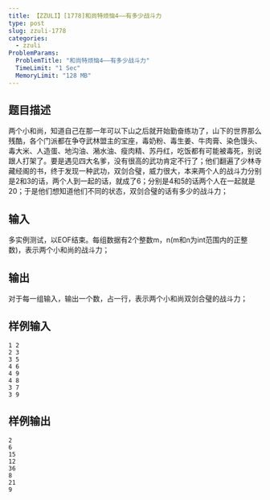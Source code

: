```yaml
---
title: 【ZZULI】[1778]和尚特烦恼4——有多少战斗力
type: post
slug: zzuli-1778
categories:
  - zzuli
ProblemParams:
  ProblemTitle: "和尚特烦恼4——有多少战斗力"
  TimeLimit: "1 Sec"
  MemoryLimit: "128 MB"
---
```


## 题目描述

两个小和尚，知道自己在那一年可以下山之后就开始勤奋练功了，山下的世界那么残酷，各个门派都在争夺武林盟主的宝座，毒奶粉、毒生姜、牛肉膏、染色馒头、毒大米、人造蛋、地沟油、潲水油、瘦肉精、苏丹红，吃饭都有可能被毒死，别说跟人打架了。要是遇见四大名爹，没有很高的武功肯定不行了；他们翻遍了少林寺藏经阁的书，终于发现一种武功，双剑合璧，威力很大，本来两个人的战斗力分别是2和3的话，两个人到一起的话，就成了6；分别是4和5的话两个人在一起就是20；于是他们想知道他们不同的状态，双剑合璧的话有多少的战斗力；

## 输入

多实例测试，以EOF结束。每组数据有2个整数m，n(m和n为int范围内的正整数)，表示两个小和尚的战斗力；

## 输出

对于每一组输入，输出一个数，占一行，表示两个小和尚双剑合璧的战斗力；

## 样例输入

```
1 2
2 3
3 5
4 6
4 9
4 8
3 7
3 9
```

## 样例输出

```
2
6
15
12
36
8
21
9
```
